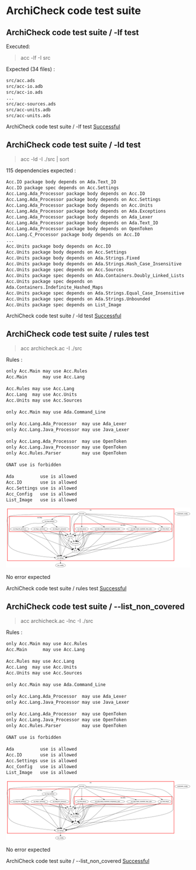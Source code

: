 
# ArchiCheck code test suite



##  ArchiCheck code test suite / -lf test

  Executed:  

  > acc -lf -I src  

  Expected (34 files) :  

```  
src/acc.ads
src/acc-io.adb
src/acc-io.ads
...
src/acc-sources.ads
src/acc-units.adb
src/acc-units.ads
```  


ArchiCheck code test suite / -lf test [Successful](archicheck.md#archicheck-code-test-suite---lf-test)

##  ArchiCheck code test suite / -ld test

  > acc -ld -I ./src | sort  

  115 dependencies expected :  

```  
Acc.IO package body depends on Ada.Text_IO
Acc.IO package spec depends on Acc.Settings
Acc.Lang.Ada_Processor package body depends on Acc.IO
Acc.Lang.Ada_Processor package body depends on Acc.Settings
Acc.Lang.Ada_Processor package body depends on Acc.Units
Acc.Lang.Ada_Processor package body depends on Ada.Exceptions
Acc.Lang.Ada_Processor package body depends on Ada_Lexer
Acc.Lang.Ada_Processor package body depends on Ada.Text_IO
Acc.Lang.Ada_Processor package body depends on OpenToken
Acc.Lang.C_Processor package body depends on Acc.IO
...
Acc.Units package body depends on Acc.IO
Acc.Units package body depends on Acc.Settings
Acc.Units package body depends on Ada.Strings.Fixed
Acc.Units package body depends on Ada.Strings.Hash_Case_Insensitive
Acc.Units package spec depends on Acc.Sources
Acc.Units package spec depends on Ada.Containers.Doubly_Linked_Lists
Acc.Units package spec depends on Ada.Containers.Indefinite_Hashed_Maps
Acc.Units package spec depends on Ada.Strings.Equal_Case_Insensitive
Acc.Units package spec depends on Ada.Strings.Unbounded
Acc.Units package spec depends on List_Image
```  


ArchiCheck code test suite / -ld test [Successful](archicheck.md#archicheck-code-test-suite---ld-test)

##  ArchiCheck code test suite / rules test

  > acc archicheck.ac -I ./src  

  Rules :  

```  
only Acc.Main may use Acc.Rules
Acc.Main      may use Acc.Lang

Acc.Rules may use Acc.Lang
Acc.Lang  may use Acc.Units
Acc.Units may use Acc.Sources

only Acc.Main may use Ada.Command_Line

only Acc.Lang.Ada_Processor  may use Ada_Lexer 
only Acc.Lang.Java_Processor may use Java_Lexer

only Acc.Lang.Ada_Processor  may use OpenToken 
only Acc.Lang.Java_Processor may use OpenToken
only Acc.Rules.Parser        may use OpenToken

GNAT use is forbidden

Ada          use is allowed
Acc.IO       use is allowed
Acc.Settings use is allowed
Acc_Config   use is allowed
List_Image   use is allowed
```  

  ![ArchiCheck dependencies view](ac_view.png)  

  No error expected  


ArchiCheck code test suite / rules test [Successful](archicheck.md#archicheck-code-test-suite--rules-test)

##  ArchiCheck code test suite / --list_non_covered

  > acc archicheck.ac -lnc -I ./src  

  Rules :  

```  
only Acc.Main may use Acc.Rules
Acc.Main      may use Acc.Lang

Acc.Rules may use Acc.Lang
Acc.Lang  may use Acc.Units
Acc.Units may use Acc.Sources

only Acc.Main may use Ada.Command_Line

only Acc.Lang.Ada_Processor  may use Ada_Lexer 
only Acc.Lang.Java_Processor may use Java_Lexer

only Acc.Lang.Ada_Processor  may use OpenToken 
only Acc.Lang.Java_Processor may use OpenToken
only Acc.Rules.Parser        may use OpenToken

GNAT use is forbidden

Ada          use is allowed
Acc.IO       use is allowed
Acc.Settings use is allowed
Acc_Config   use is allowed
List_Image   use is allowed
```  

  ![ArchiCheck dependencies view](ac_view.png)  

  No error expected  


ArchiCheck code test suite / --list_non_covered [Successful](archicheck.md#archicheck-code-test-suite----listnoncovered)
